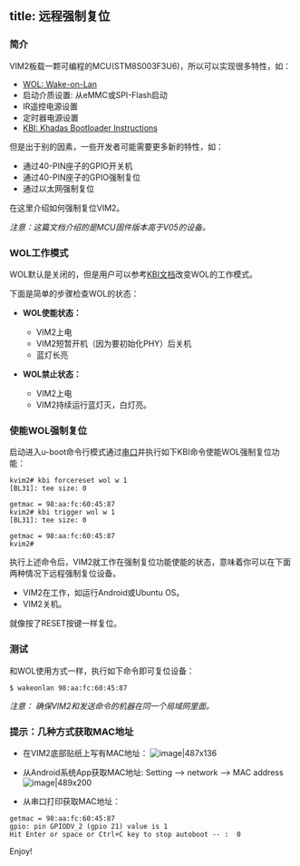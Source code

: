 title: 远程强制复位
---

### 简介
VIM2板载一颗可编程的MCU(STM8S003F3U6)，所以可以实现很多特性，如：
* [WOL: Wake-on-Lan](/zh-cn/vim2/HowtoUseWol.html)
* 启动介质设置: 从eMMC或SPI-Flash启动
* IR遥控电源设置
* 定时器电源设置
* [KBI: Khadas Bootloader Instructions](/zh-cn/vim2/KbiGuidance.html)

但是出于别的因素，一些开发者可能需要更多新的特性，如：
* 通过40-PIN座子的GPIO开关机
* 通过40-PIN座子的GPIO强制复位
* 通过以太网强制复位

在这里介绍如何强制复位VIM2。

*注意：这篇文档介绍的是MCU固件版本高于V05的设备。*

### WOL工作模式
WOL默认是关闭的，但是用户可以参考[KBI文档](/zh-cn/vim2/KbiGuidance.html)改变WOL的工作模式。

下面是简单的步骤检查WOL的状态：

* **WOL使能状态：**
  * VIM2上电
  * VIM2短暂开机（因为要初始化PHY）后关机
  * 蓝灯长亮

* **WOL禁止状态：**
  * VIM2上电
  * VIM2持续运行蓝灯灭，白灯亮。

### 使能WOL强制复位
启动进入u-boot命令行模式通过[串口](/zh-cn/vim2/SetupSerialTool.html)并执行如下KBI命令使能WOL强制复位功能：
```
kvim2# kbi forcereset wol w 1
[BL31]: tee size: 0

getmac = 98:aa:fc:60:45:87
kvim2# kbi trigger wol w 1
[BL31]: tee size: 0

getmac = 98:aa:fc:60:45:87
kvim2#
```
执行上述命令后，VIM2就工作在强制复位功能使能的状态，意味着你可以在下面两种情况下远程强制复位设备。
* VIM2在工作，如运行Android或Ubuntu OS。
* VIM2关机。

就像按了RESET按键一样复位。

### 测试
和WOL使用方式一样，执行如下命令即可复位设备：
```
$ wakeonlan 98:aa:fc:60:45:87
```

*注意： 确保VIM2和发送命令的机器在同一个局域网里面。*

### 提示：几种方式获取MAC地址
* 在VIM2底部贴纸上写有MAC地址：
![image|487x136](/images/vim2/vim2_mac.jpg)

* 从Android系统App获取MAC地址: Setting --> network --> MAC address
![image|489x200](/images/vim2/vim2_android_mac.jpg)

* 从串口打印获取MAC地址：
```
getmac = 98:aa:fc:60:45:87
gpio: pin GPIODV_2 (gpio 21) value is 1
Hit Enter or space or Ctrl+C key to stop autoboot -- :  0 
```

Enjoy!
